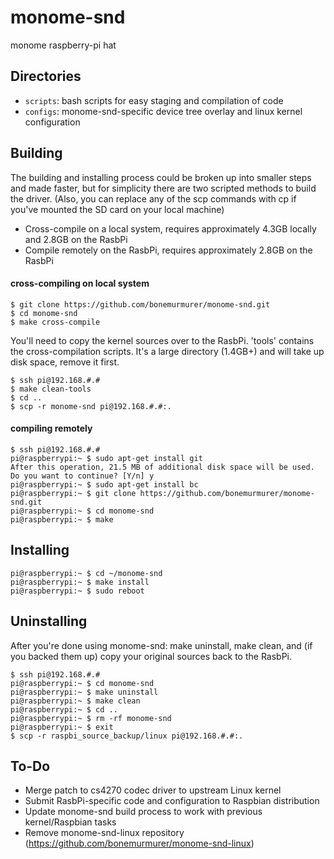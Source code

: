 # monome-snd

monome raspberry-pi hat

## Directories

- `scripts`: bash scripts for easy staging and compilation of code
- `configs`: monome-snd-specific device tree overlay and linux kernel configuration

## Building
The building and installing process could be broken up into smaller
steps and made faster, but for simplicity there are two scripted
methods to build the driver.  (Also, you can replace any of the scp
commands with cp if you've mounted the SD card on your local machine)
* Cross-compile on a local system, requires approximately 4.3GB locally and
   2.8GB on the RasbPi
* Compile remotely on the RasbPi, requires approximately 2.8GB on the RasbPi

#### cross-compiling on local system
```
$ git clone https://github.com/bonemurmurer/monome-snd.git
$ cd monome-snd
$ make cross-compile
```
You'll need to copy the kernel sources over to the RasbPi. 'tools' contains
the cross-compilation scripts.  It's a large directory (1.4GB+) and will take
up disk space, remove it first.
```
$ ssh pi@192.168.#.#
$ make clean-tools
$ cd ..
$ scp -r monome-snd pi@192.168.#.#:.
```
#### compiling remotely
```
$ ssh pi@192.168.#.#
pi@raspberrypi:~ $ sudo apt-get install git
After this operation, 21.5 MB of additional disk space will be used.
Do you want to continue? [Y/n] y
pi@raspberrypi:~ $ sudo apt-get install bc
pi@raspberrypi:~ $ git clone https://github.com/bonemurmurer/monome-snd.git
pi@raspberrypi:~ $ cd monome-snd
pi@raspberrypi:~ $ make
```

## Installing
```
pi@raspberrypi:~ $ cd ~/monome-snd
pi@raspberrypi:~ $ make install
pi@raspberrypi:~ $ sudo reboot
```

## Uninstalling
After you're done using monome-snd: make uninstall, make clean, and (if you backed
them up) copy your original sources back to the RasbPi.
```
$ ssh pi@192.168.#.#
pi@raspberrypi:~ $ cd monome-snd
pi@raspberrypi:~ $ make uninstall
pi@raspberrypi:~ $ make clean
pi@raspberrypi:~ $ cd ..
pi@raspberrypi:~ $ rm -rf monome-snd
pi@raspberrypi:~ $ exit
$ scp -r raspbi_source_backup/linux pi@192.168.#.#:.
```

## To-Do
* Merge patch to cs4270 codec driver to upstream Linux kernel
* Submit RasbPi-specific code and configuration to Raspbian distribution
* Update monome-snd build process to work with previous kernel/Raspbian tasks
* Remove monome-snd-linux repository (https://github.com/bonemurmurer/monome-snd-linux)